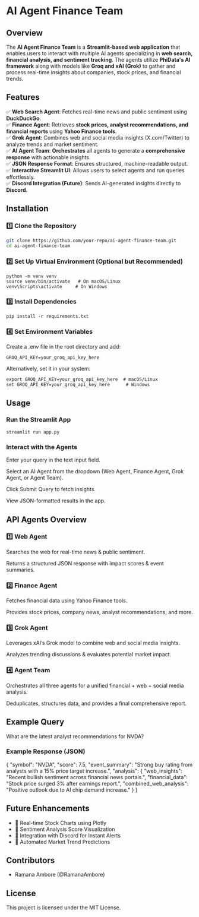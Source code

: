 # AI Agent Finance Team

## Overview
The **AI Agent Finance Team** is a **Streamlit-based web application** that enables users to interact with multiple AI agents specializing in **web search, financial analysis, and sentiment tracking**. The agents utilize **PhiData's AI framework** along with models like **Groq and xAI (Grok)** to gather and process real-time insights about companies, stock prices, and financial trends.

## Features
✅ **Web Search Agent**: Fetches real-time news and public sentiment using **DuckDuckGo**.  
✅ **Finance Agent**: Retrieves **stock prices, analyst recommendations, and financial reports** using **Yahoo Finance tools**.  
✅ **Grok Agent**: Combines web and social media insights (X.com/Twitter) to analyze trends and market sentiment.  
✅ **AI Agent Team**: **Orchestrates** all agents to generate a **comprehensive response** with actionable insights.  
✅ **JSON Response Format**: Ensures structured, machine-readable output.  
✅ **Interactive Streamlit UI**: Allows users to select agents and run queries effortlessly.  
✅ **Discord Integration (Future)**: Sends AI-generated insights directly to **Discord**.  

## Installation
### 1️⃣ **Clone the Repository**
```sh
git clone https://github.com/your-repo/ai-agent-finance-team.git
cd ai-agent-finance-team
```

### 2️⃣ Set Up Virtual Environment (Optional but Recommended)
```
python -m venv venv
source venv/bin/activate   # On macOS/Linux
venv\Scripts\activate     # On Windows
```
### 3️⃣ Install Dependencies
```
pip install -r requirements.txt
```
### 4️⃣ Set Environment Variables

Create a .env file in the root directory and add:
```
GROQ_API_KEY=your_groq_api_key_here
```
Alternatively, set it in your system:
```
export GROQ_API_KEY=your_groq_api_key_here  # macOS/Linux
set GROQ_API_KEY=your_groq_api_key_here      # Windows
```
## Usage

### Run the Streamlit App
```
streamlit run app.py
```
### Interact with the Agents

Enter your query in the text input field.

Select an AI Agent from the dropdown (Web Agent, Finance Agent, Grok Agent, or Agent Team).

Click Submit Query to fetch insights.

View JSON-formatted results in the app.

## API Agents Overview

### 1️⃣ Web Agent

Searches the web for real-time news & public sentiment.

Returns a structured JSON response with impact scores & event summaries.

### 2️⃣ Finance Agent

Fetches financial data using Yahoo Finance tools.

Provides stock prices, company news, analyst recommendations, and more.

### 3️⃣ Grok Agent

Leverages xAI’s Grok model to combine web and social media insights.

Analyzes trending discussions & evaluates potential market impact.

### 4️⃣ Agent Team

Orchestrates all three agents for a unified financial + web + social media analysis.

Deduplicates, structures data, and provides a final comprehensive report.

## Example Query

What are the latest analyst recommendations for NVDA?

### Example Response (JSON)

{
    "symbol": "NVDA",
    "score": 7.5,
    "event_summary": "Strong buy rating from analysts with a 15% price target increase.",
    "analysis": {
        "web_insights": "Recent bullish sentiment across financial news portals.",
        "financial_data": "Stock price surged 3% after earnings report.",
        "combined_web_analysis": "Positive outlook due to AI chip demand increase."
    }
}

## Future Enhancements

- 🚀 Real-time Stock Charts using Plotly
- 🚀 Sentiment Analysis Score Visualization
- 🚀 Integration with Discord for Instant Alerts
- 🚀 Automated Market Trend Predictions

## Contributors

- Ramana Ambore (@RamanaAmbore)

## License

This project is licensed under the MIT License.

